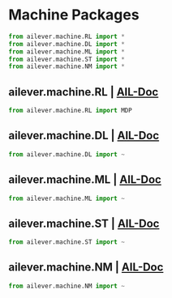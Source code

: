 # Machine Packages

```python
from ailever.machine.RL import *
from ailever.machine.DL import *
from ailever.machine.ML import *
from ailever.machine.ST import *
from ailever.machine.NM import *
```

## ailever.machine.RL | [AIL-Doc](https://ailever.readthedocs.io/en/latest/machine/machine.RL.html)
```python
from ailever.machine.RL import MDP

```

## ailever.machine.DL | [AIL-Doc](https://ailever.readthedocs.io/en/latest/machine/machine.DL.html)
```python
from ailever.machine.DL import ~

```

## ailever.machine.ML | [AIL-Doc](https://ailever.readthedocs.io/en/latest/machine/machine.ML.html)
```python
from ailever.machine.ML import ~

```

## ailever.machine.ST | [AIL-Doc](https://ailever.readthedocs.io/en/latest/machine/machine.ST.html)
```python
from ailever.machine.ST import ~

```

## ailever.machine.NM | [AIL-Doc](https://ailever.readthedocs.io/en/latest/machine/machine.NM.html)
```python
from ailever.machine.NM import ~

```

